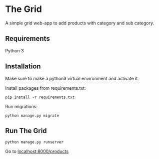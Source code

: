 # The Grid

A simple grid web-app to add products with category and sub category.

## Requirements

Python 3

## Installation

Make sure to make a python3 virtual environment and activate it.<br>

Install packages from requirements.txt:

```
pip install -r requirements.txt
```
Run migrations:
```
python manage.py migrate
```

## Run The Grid
```
python manage.py runserver
```
Go to <localhost:8000/products>